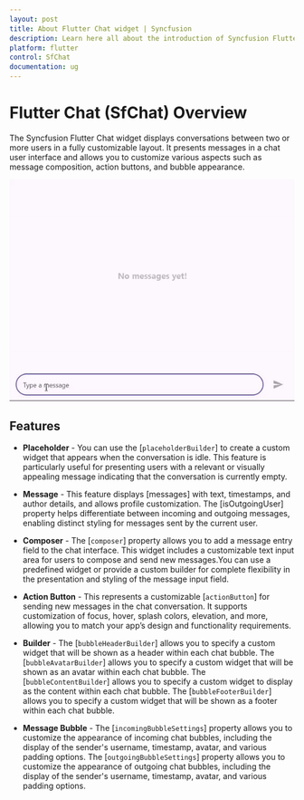 ```yaml
---
layout: post
title: About Flutter Chat widget | Syncfusion 
description: Learn here all about the introduction of Syncfusion Flutter Chat (SfChat) widget, its features, and more.
platform: flutter
control: SfChat
documentation: ug
---
```


# Flutter Chat (SfChat) Overview

The Syncfusion Flutter Chat widget displays conversations between two or more users in a fully customizable layout. 
It presents messages in a chat user interface and allows you to customize various aspects such as message composition, 
action buttons, and bubble appearance.

![Chat overview](images/overview/chat-overview.gif)

## Features

* **Placeholder** - You can use the [`placeholderBuilder`] to create a custom widget that appears when the 
conversation is idle. This feature is particularly useful for presenting users with a relevant or visually appealing 
message indicating that the conversation is currently empty.

* **Message** -  This feature displays [messages] with text, timestamps, and author details, and allows profile 
customization. The [isOutgoingUser] property helps differentiate between incoming and outgoing messages, enabling 
distinct styling for messages sent by the current user.

* **Composer** - The [`composer`] property allows you to add a message entry field to the chat interface. This widget 
includes a customizable text input area for users to compose and send new messages.You can use a predefined widget or 
provide a custom builder for complete flexibility in the presentation and styling of the message input field.

* **Action Button** - This represents a customizable [`actionButton`] for sending new messages in the chat conversation.
It supports customization of focus, hover, splash colors, elevation, and more, allowing you to match your app’s design 
and functionality requirements.

* **Builder** - The [`bubbleHeaderBuilder`] allows you to specify a custom widget that will be shown as a header
within each chat bubble. The [`bubbleAvatarBuilder`] allows you to specify a custom widget that will be shown as an 
avatar within each chat bubble. The [`bubbleContentBuilder`] allows you to specify a custom widget to display as the 
content within each chat bubble. The [`bubbleFooterBuilder`] allows you to specify a custom widget that will be shown 
as a footer within each chat bubble.

* **Message Bubble** - The [`incomingBubbleSettings`] property allows you to customize the appearance of 
incoming chat bubbles, including the display of the sender's username, timestamp, avatar, and various padding options.
The [`outgoingBubbleSettings`] property allows you to customize the appearance of outgoing chat bubbles, including the 
display of the sender's username, timestamp, avatar, and various padding options.